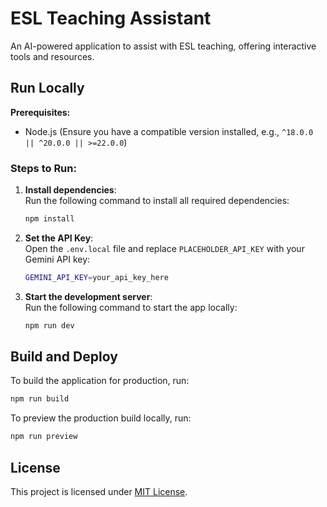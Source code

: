 # ESL Teaching Assistant

An AI-powered application to assist with ESL teaching, offering interactive tools and resources.

## Run Locally

**Prerequisites:**  
- Node.js (Ensure you have a compatible version installed, e.g., `^18.0.0 || ^20.0.0 || >=22.0.0`)

### Steps to Run:

1. **Install dependencies**:  
   Run the following command to install all required dependencies:  
   ```bash
   npm install
   ```

2. **Set the API Key**:  
   Open the `.env.local` file and replace `PLACEHOLDER_API_KEY` with your Gemini API key:  
   ```bash
   GEMINI_API_KEY=your_api_key_here
   ```

3. **Start the development server**:  
   Run the following command to start the app locally:  
   ```bash
   npm run dev
   ```

## Build and Deploy

To build the application for production, run:  
```bash
npm run build
```

To preview the production build locally, run:  
```bash
npm run preview
```

## License

This project is licensed under [MIT License](LICENSE).